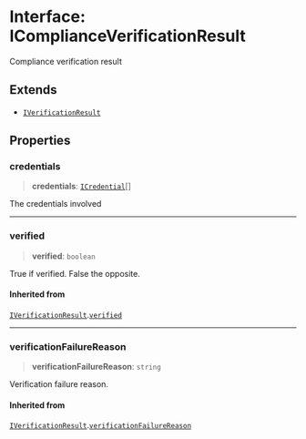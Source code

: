 # Interface: IComplianceVerificationResult

Compliance verification result

## Extends

- [`IVerificationResult`](IVerificationResult.md)

## Properties

### credentials

> **credentials**: [`ICredential`](ICredential.md)[]

The credentials involved

***

### verified

> **verified**: `boolean`

True if verified. False the opposite.

#### Inherited from

[`IVerificationResult`](IVerificationResult.md).[`verified`](IVerificationResult.md#verified)

***

### verificationFailureReason

> **verificationFailureReason**: `string`

Verification failure reason.

#### Inherited from

[`IVerificationResult`](IVerificationResult.md).[`verificationFailureReason`](IVerificationResult.md#verificationfailurereason)
